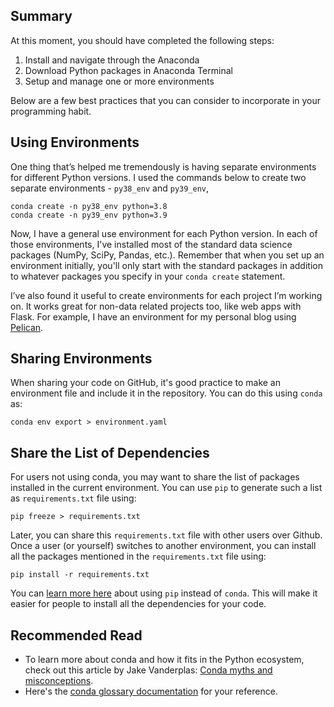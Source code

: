 ## Summary
At this moment, you should have completed the following steps:

1. Install and navigate through the Anaconda
2. Download Python packages in Anaconda Terminal
3. Setup and manage one or more environments

Below are a few best practices that you can consider to incorporate in your programming
habit.

## Using Environments
One thing that’s helped me tremendously is having separate environments for 
different Python versions. I used the commands below to create two separate 
environments - `py38_env` and `py39_env`,

`conda create -n py38_env python=3.8` <br>
`conda create -n py39_env python=3.9`

Now, I have a general use environment for each Python version. In each of those 
environments, I've installed most of the standard data science packages 
(NumPy, SciPy, Pandas, etc.). Remember that when you set up an environment 
initially, you'll only start with the standard packages in addition to whatever 
packages you specify in your `conda create` statement.

I’ve also found it useful to create environments for each project I’m working on. 
It works great for non-data related projects too, like web apps with Flask. 
For example, I have an environment for my personal blog using [Pelican][1].

## Sharing Environments
When sharing your code on GitHub, it's good practice to make an environment file 
and include it in the repository. You can do this using `conda` as:

`conda env export > environment.yaml`

## Share the List of Dependencies
For users not using conda, you may want to share the list of packages installed in 
the current environment. You can use `pip` to generate such a list as 
`requirements.txt` file using:

`pip freeze > requirements.txt`

Later, you can share this `requirements.txt` file with other users over Github. 
Once a user (or yourself) switches to another environment, you can install all the 
packages mentioned in the `requirements.txt` file using:

`pip install -r requirements.txt`

You can [learn more here][2] about using `pip` instead of `conda`. This will make it 
easier for people to install all the dependencies for your code.

## Recommended Read
   * To learn more about conda and how it fits in the Python ecosystem, check out 
   this article by Jake Vanderplas: [Conda myths and misconceptions][3].
   * Here's the [conda glossary documentation][4] for your reference.




[1]:http://docs.getpelican.com/en/stable/
[2]:https://pip.pypa.io/en/stable/cli/pip_freeze/
[3]:https://jakevdp.github.io/blog/2016/08/25/conda-myths-and-misconceptions/
[4]:https://docs.conda.io/projects/conda/en/latest/glossary.html






